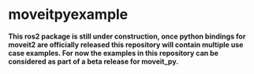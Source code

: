 # moveitpyexample
**This ros2 package is still under construction, once python bindings for moveit2 are officially released this repository will contain multiple use case examples. For now the examples in this repository can be considered as part of a beta release for moveit_py.**
